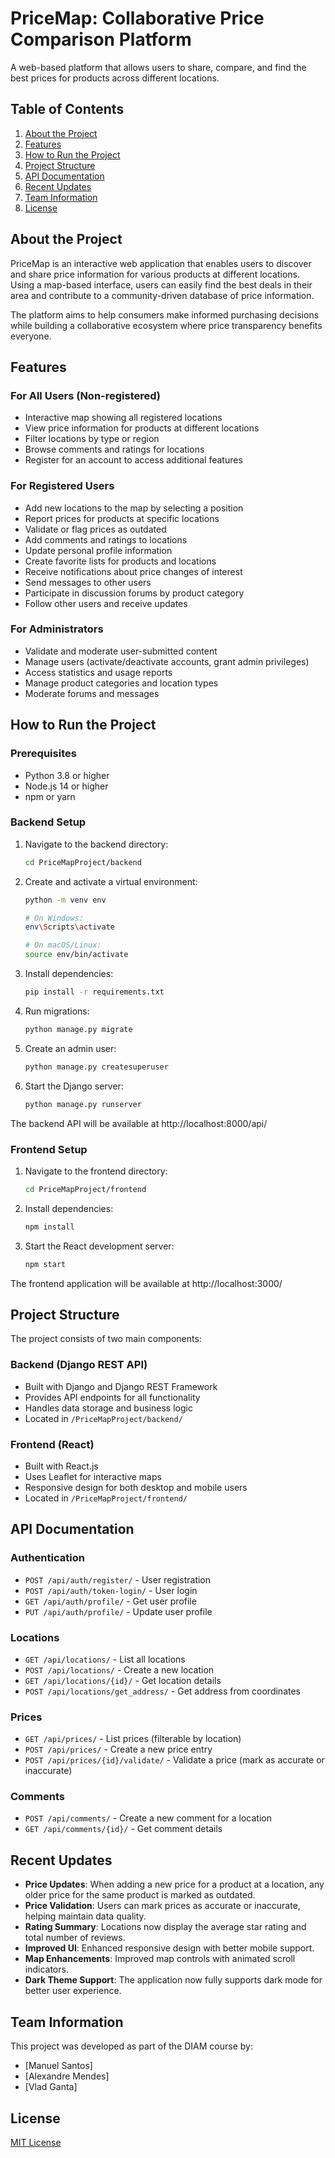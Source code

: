 # PriceMap: Collaborative Price Comparison Platform

A web-based platform that allows users to share, compare, and find the best prices for products across different locations.

## Table of Contents

1. [About the Project](#about-the-project)
2. [Features](#features)
3. [How to Run the Project](#how-to-run-the-project)
4. [Project Structure](#project-structure)
5. [API Documentation](#api-documentation)
6. [Recent Updates](#recent-updates)
7. [Team Information](#team-information)
8. [License](#license)

## About the Project

PriceMap is an interactive web application that enables users to discover and share price information for various products at different locations. Using a map-based interface, users can easily find the best deals in their area and contribute to a community-driven database of price information.

The platform aims to help consumers make informed purchasing decisions while building a collaborative ecosystem where price transparency benefits everyone.

## Features

### For All Users (Non-registered)
- Interactive map showing all registered locations
- View price information for products at different locations
- Filter locations by type or region
- Browse comments and ratings for locations
- Register for an account to access additional features

### For Registered Users
- Add new locations to the map by selecting a position
- Report prices for products at specific locations
- Validate or flag prices as outdated
- Add comments and ratings to locations
- Update personal profile information
- Create favorite lists for products and locations
- Receive notifications about price changes of interest
- Send messages to other users
- Participate in discussion forums by product category
- Follow other users and receive updates

### For Administrators
- Validate and moderate user-submitted content
- Manage users (activate/deactivate accounts, grant admin privileges)
- Access statistics and usage reports
- Manage product categories and location types
- Moderate forums and messages

## How to Run the Project

### Prerequisites
- Python 3.8 or higher
- Node.js 14 or higher
- npm or yarn

### Backend Setup
1. Navigate to the backend directory:
   ```bash
   cd PriceMapProject/backend
   ```

2. Create and activate a virtual environment:
   ```bash
   python -m venv env
   
   # On Windows:
   env\Scripts\activate
   
   # On macOS/Linux:
   source env/bin/activate
   ```

3. Install dependencies:
   ```bash
   pip install -r requirements.txt
   ```

4. Run migrations:
   ```bash
   python manage.py migrate
   ```

5. Create an admin user:
   ```bash
   python manage.py createsuperuser
   ```

6. Start the Django server:
   ```bash
   python manage.py runserver
   ```

The backend API will be available at http://localhost:8000/api/

### Frontend Setup
1. Navigate to the frontend directory:
   ```bash
   cd PriceMapProject/frontend
   ```

2. Install dependencies:
   ```bash
   npm install
   ```

3. Start the React development server:
   ```bash
   npm start
   ```

The frontend application will be available at http://localhost:3000/

## Project Structure

The project consists of two main components:

### Backend (Django REST API)
- Built with Django and Django REST Framework
- Provides API endpoints for all functionality
- Handles data storage and business logic
- Located in `/PriceMapProject/backend/`

### Frontend (React)
- Built with React.js
- Uses Leaflet for interactive maps
- Responsive design for both desktop and mobile users
- Located in `/PriceMapProject/frontend/`

## API Documentation

### Authentication
- `POST /api/auth/register/` - User registration
- `POST /api/auth/token-login/` - User login
- `GET /api/auth/profile/` - Get user profile
- `PUT /api/auth/profile/` - Update user profile

### Locations
- `GET /api/locations/` - List all locations
- `POST /api/locations/` - Create a new location
- `GET /api/locations/{id}/` - Get location details
- `POST /api/locations/get_address/` - Get address from coordinates

### Prices
- `GET /api/prices/` - List prices (filterable by location)
- `POST /api/prices/` - Create a new price entry
- `POST /api/prices/{id}/validate/` - Validate a price (mark as accurate or inaccurate)

### Comments
- `POST /api/comments/` - Create a new comment for a location
- `GET /api/comments/{id}/` - Get comment details

## Recent Updates

- **Price Updates**: When adding a new price for a product at a location, any older price for the same product is marked as outdated.
- **Price Validation**: Users can mark prices as accurate or inaccurate, helping maintain data quality.
- **Rating Summary**: Locations now display the average star rating and total number of reviews.
- **Improved UI**: Enhanced responsive design with better mobile support.
- **Map Enhancements**: Improved map controls with animated scroll indicators.
- **Dark Theme Support**: The application now fully supports dark mode for better user experience.

## Team Information

This project was developed as part of the DIAM course by:
- [Manuel Santos]
- [Alexandre Mendes]
- [Vlad Ganta]

## License

[MIT License](LICENSE) 